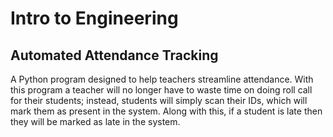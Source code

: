 # Intro to Engineering
## Automated Attendance Tracking

A Python program designed to help teachers streamline attendance. With this program a teacher will no longer have to waste time on doing roll call for their students; instead, students will simply scan their IDs, which will mark them as present in the system. Along with this, if a student is late then they will be marked as late in the system.
